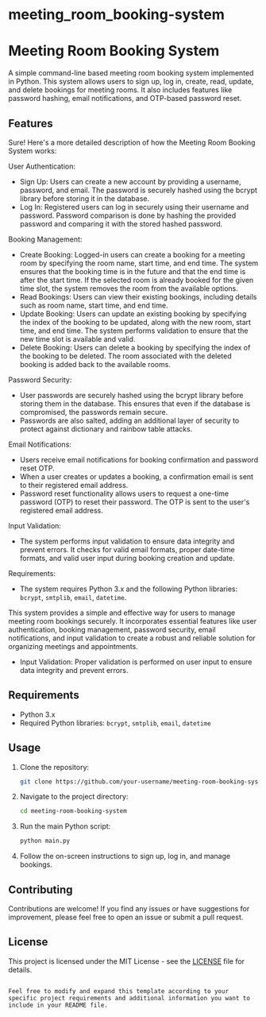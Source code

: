 # meeting_room_booking-system

# Meeting Room Booking System

A simple command-line based meeting room booking system implemented in Python. This system allows users to sign up, log in, create, read, update, and delete bookings for meeting rooms. It also includes features like password hashing, email notifications, and OTP-based password reset.

## Features

Sure! Here's a more detailed description of how the Meeting Room Booking System works:

 User Authentication:
- Sign Up: Users can create a new account by providing a username, password, and email. The password is securely hashed using the bcrypt library before storing it in the database.
- Log In: Registered users can log in securely using their username and password. Password comparison is done by hashing the provided password and comparing it with the stored hashed password.

 Booking Management:
- Create Booking: Logged-in users can create a booking for a meeting room by specifying the room name, start time, and end time. The system ensures that the booking time is in the future and that the end time is after the start time. If the selected room is already booked for the given time slot, the system removes the room from the available options.
- Read Bookings: Users can view their existing bookings, including details such as room name, start time, and end time.
- Update Booking: Users can update an existing booking by specifying the index of the booking to be updated, along with the new room, start time, and end time. The system performs validation to ensure that the new time slot is available and valid.
- Delete Booking: Users can delete a booking by specifying the index of the booking to be deleted. The room associated with the deleted booking is added back to the available rooms.

 Password Security:
- User passwords are securely hashed using the bcrypt library before storing them in the database. This ensures that even if the database is compromised, the passwords remain secure.
- Passwords are also salted, adding an additional layer of security to protect against dictionary and rainbow table attacks.

 Email Notifications:
- Users receive email notifications for booking confirmation and password reset OTP.
- When a user creates or updates a booking, a confirmation email is sent to their registered email address.
- Password reset functionality allows users to request a one-time password (OTP) to reset their password. The OTP is sent to the user's registered email address.

 Input Validation:
- The system performs input validation to ensure data integrity and prevent errors. It checks for valid email formats, proper date-time formats, and valid user input during booking creation and update.

 Requirements:
- The system requires Python 3.x and the following Python libraries: `bcrypt`, `smtplib`, `email`, `datetime`.

This system provides a simple and effective way for users to manage meeting room bookings securely. It incorporates essential features like user authentication, booking management, password security, email notifications, and input validation to create a robust and reliable solution for organizing meetings and appointments.
- Input Validation: Proper validation is performed on user input to ensure data integrity and prevent errors.

## Requirements

- Python 3.x
- Required Python libraries: `bcrypt`, `smtplib`, `email`, `datetime`

## Usage

1. Clone the repository:

   ```bash
   git clone https://github.com/your-username/meeting-room-booking-system.git
   ```

2. Navigate to the project directory:

   ```bash
   cd meeting-room-booking-system
   ```

3. Run the main Python script:

   ```bash
   python main.py
   ```

4. Follow the on-screen instructions to sign up, log in, and manage bookings.

## Contributing

Contributions are welcome! If you find any issues or have suggestions for improvement, please feel free to open an issue or submit a pull request.

## License

This project is licensed under the MIT License - see the [LICENSE](LICENSE) file for details.
```

Feel free to modify and expand this template according to your specific project requirements and additional information you want to include in your README file.
